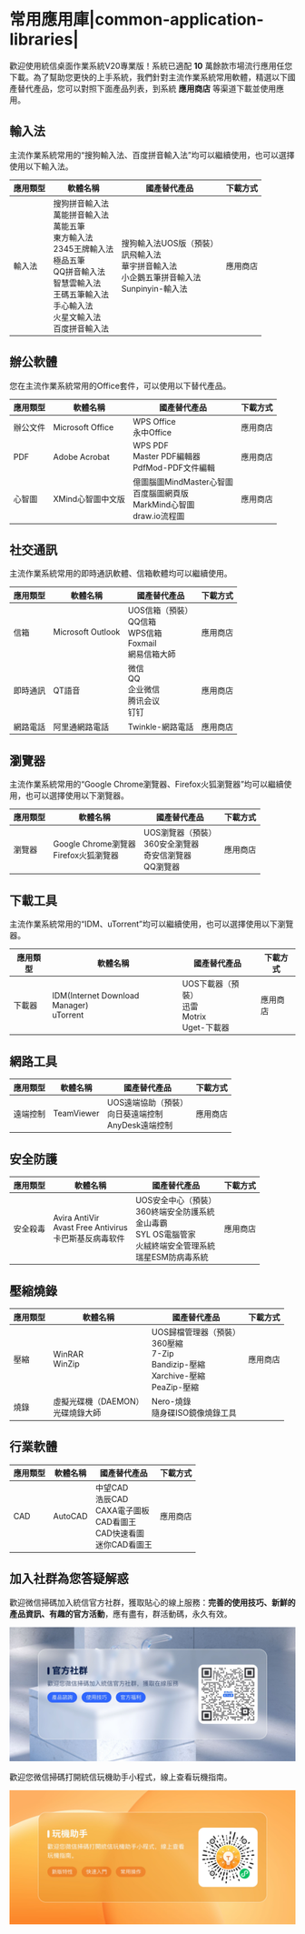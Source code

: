 # 常用應用庫|common-application-libraries|

歡迎使用統信桌面作業系統V20專業版！系統已適配 **10** 萬餘款市場流行應用任您下載。為了幫助您更快的上手系統，我們針對主流作業系統常用軟體，精選以下國產替代產品，您可以對照下面產品列表，到系統 **應用商店** 等渠道下載並使用應用。

## 輸入法

主流作業系統常用的“搜狗輸入法、百度拼音輸入法”均可以繼續使用，也可以選擇使用以下輸入法。

| 應用類型 | 軟體名稱                                                     | 國產替代產品                                                 | 下載方式 |
| -------- | ------------------------------------------------------------ | ------------------------------------------------------------ | -------- |
| 輸入法   | 搜狗拼音輸入法<br/>萬能拼音輸入法<br/>萬能五筆<br/>東方輸入法<br/>2345王牌輸入法<br/>極品五筆<br/>QQ拼音輸入法<br/>智慧雲輸入法<br/>王碼五筆輸入法<br/>手心輸入法<br/>火星文輸入法<br/>百度拼音輸入法 | 搜狗輸入法UOS版（預裝）<br />訊飛輸入法<br />華宇拼音輸入法<br />小企鵝五筆拼音輸入法<br />Sunpinyin-輸入法 | 應用商店 |



## 辦公軟體

您在主流作業系統常用的Office套件，可以使用以下替代產品。

| 應用類型 | 軟體名稱             | 國產替代產品                                                          | 下載方式 |
| ---- | ---------------- | --------------------------------------------------------------- | ---- |
| 辦公文件 | Microsoft Office | WPS Office<br/>永中Office                                         | 應用商店 |
| PDF  | Adobe Acrobat    | WPS PDF<br />Master PDF編輯器<br />PdfMod-PDF文件編輯                  | 應用商店 |
| 心智圖  | XMind心智圖中文版      | 億圖腦圖MindMaster心智圖<br />百度腦圖網頁版<br />MarkMind心智圖<br />draw.io流程圖 | 應用商店 |



## 社交通訊

主流作業系統常用的即時通訊軟體、信箱軟體均可以繼續使用。

| 應用類型 | 軟體名稱          | 國產替代產品                                                 | 下載方式 |
| -------- | ----------------- | ------------------------------------------------------------ | -------- |
| 信箱     | Microsoft Outlook | UOS信箱（預裝）<br />QQ信箱<br />WPS信箱<br />Foxmail<br />網易信箱大師 | 應用商店 |
| 即時通訊 | QT語音            | 微信<br />QQ<br />企业微信<br />腾讯会议<br />钉钉           | 應用商店 |
| 網路電話 | 阿里通網路電話    | Twinkle-網路電話                                             | 應用商店 |



## 瀏覽器

主流作業系統常用的“Google Chrome瀏覽器、Firefox火狐瀏覽器”均可以繼續使用，也可以選擇使用以下瀏覽器。

| 應用類型 | 軟體名稱                                   | 國產替代產品                                                 | 下載方式 |
| -------- | ------------------------------------------ | ------------------------------------------------------------ | -------- |
| 瀏覽器   | Google Chrome瀏覽器<br />Firefox火狐瀏覽器 | UOS瀏覽器（預裝）<br />360安全瀏覽器<br />奇安信瀏覽器<br />QQ瀏覽器 | 應用商店 |



## 下載工具

主流作業系統常用的“IDM、uTorrent”均可以繼續使用，也可以選擇使用以下瀏覽器。

| 應用類型 | 軟體名稱                                     | 國產替代產品                                             | 下載方式 |
| -------- | -------------------------------------------- | -------------------------------------------------------- | -------- |
| 下載器   | IDM(Internet Download Manager)<br />uTorrent | UOS下載器（預裝）<br />迅雷<br />Motrix<br />Uget-下載器 | 應用商店 |



## 網路工具

| 應用類型 | 軟體名稱   | 國產替代產品                                                 | 下載方式 |
| -------- | ---------- | ------------------------------------------------------------ | -------- |
| 遠端控制 | TeamViewer | UOS遠端協助（預裝）<br />向日葵遠端控制<br />AnyDesk遠端控制 | 應用商店 |



## 安全防護

| 應用類型 | 軟體名稱                                                     | 國產替代產品                                                 | 下載方式 |
| -------- | ------------------------------------------------------------ | ------------------------------------------------------------ | -------- |
| 安全殺毒 | Avira AntiVir<br />Avast Free Antivirus<br />卡巴斯基反病毒软件 | UOS安全中心（預裝）<br />360終端安全防護系統<br />金山毒霸<br />SYL OS電腦管家<br />火絨終端安全管理系統<br />瑞星ESM防病毒系統 | 應用商店 |



## 壓縮燒錄

| 應用類型 | 軟體名稱                               | 國產替代產品                                                 | 下載方式 |
| -------- | -------------------------------------- | ------------------------------------------------------------ | -------- |
| 壓縮     | WinRAR<br />WinZip<br />               | UOS歸檔管理器（預裝）<br />360壓縮<br />7-Zip<br />Bandizip-壓縮<br />Xarchive-壓縮<br />PeaZip-壓縮 | 應用商店 |
| 燒錄     | 虛擬光碟機（DAEMON）<br />光碟燒錄大師 | Nero-燒錄<br />隨身碟ISO鏡像燒錄工具                         |          |



## 行業軟體

| 應用類型 | 軟體名稱    | 國產替代產品                                                                | 下載方式 |
| ---- | ------- | --------------------------------------------------------------------- | ---- |
| CAD  | AutoCAD | 中望CAD<br />浩辰CAD<br />CAXA電子圖板<br />CAD看圖王<br />CAD快速看圖<br />迷你CAD看圖王 | 應用商店 |





## 加入社群為您答疑解惑

歡迎微信掃碼加入統信官方社群，獲取貼心的線上服務：**完善的使用技巧、新鮮的產品資訊、有趣的官方活動**，應有盡有，群活動碼，永久有效。

![community](./fig/community.png)

歡迎您微信掃碼打開統信玩機助手小程式，線上查看玩機指南。

![tip_assistant](./fig/tip_assistant.jpg)
